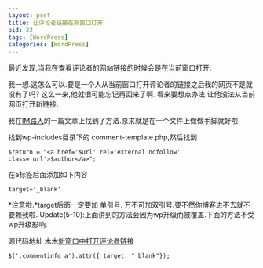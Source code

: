 ```yaml
---
layout: post
title: 让评论者链接在新窗口打开
pid: 23
tags: [WordPress]
categories: [WordPress]
---
```

最近发现,当我在查看评论者的网站链接的时候会是在当前窗口打开.

我一想.这怎么可以.要是一个人从当前窗口打开评论者的链接之后我的网页不是就没有了吗?  这么一来,他就很可能忘记再回来了啊.
看来要想点办法.让他没法从当前网页打开新链接.

我在[IM路人](http://imluren.com)的一篇文章上找到了方法.原来就是在一个文件上做做手脚就好啦.

找到wp-includes目录下的 comment-template.php,然后找到

    $return = "<a href='$url' rel='external nofollow' class='url'>$author</a>";

在a标签后面添加如下内容

    target='_blank'

*注意啦.*target后面一定要加 单引号. 万不可加双引号.要不然你博客进不去就不要赖我啦.
Update(5-10):上面讲到的方法会因为wp升级而被覆盖.下面的方法不受wp升级影响.

源代码地址 木木[新窗口中打开评论者链接](http://immmmm.com/jquery-notes-open-comment-link-new-window.html)

    $('.commentinfo a').attr({ target: "_blank"});
